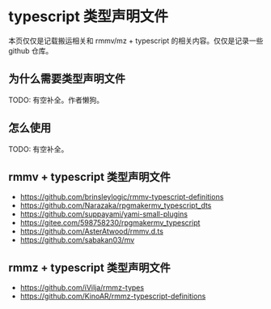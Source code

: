# typescript 类型声明文件

本页仅仅是记载搬运相关和 rmmv/mz + typescript 的相关内容。仅仅是记录一些 github 仓库。

## 为什么需要类型声明文件

TODO: 有空补全。作者懒狗。

## 怎么使用

TODO: 有空补全。

## rmmv + typescript 类型声明文件

- https://github.com/brinsleylogic/rmmv-typescript-definitions
- https://github.com/Narazaka/rpgmakermv_typescript_dts
- https://github.com/suppayami/yami-small-plugins
- https://gitee.com/598758230/rpgmakermv_typescript
- https://github.com/AsterAtwood/rmmv.d.ts
- https://github.com/sabakan03/mv

## rmmz + typescript 类型声明文件

- https://github.com/iVilja/rmmz-types
- https://github.com/KinoAR/rmmz-typescript-definitions

